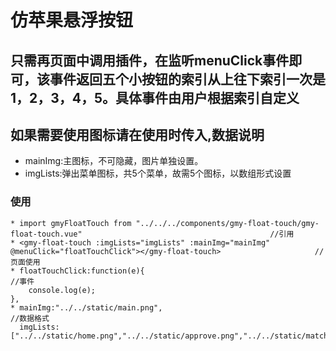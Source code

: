 #  仿苹果悬浮按钮
## 只需再页面中调用插件，在监听menuClick事件即可，该事件返回五个小按钮的索引从上往下索引一次是1，2，3，4，5。具体事件由用户根据索引自定义
## 如果需要使用图标请在使用时传入,数据说明
* mainImg:主图标，不可隐藏，图片单独设置。
* imgLists:弹出菜单图标，共5个菜单，故需5个图标，以数组形式设置

### 使用
    * import gmyFloatTouch from "../../../components/gmy-float-touch/gmy-float-touch.vue"                                          //引用
	* <gmy-float-touch :imgLists="imgLists" :mainImg="mainImg" @menuClick="floatTouchClick"></gmy-float-touch>                     //页面使用
	* floatTouchClick:function(e){                                                                                                 //事件
		console.log(e);
	},
	* mainImg:"../../static/main.png",                                                                                             //数据格式
	  imgLists:["../../static/home.png","../../static/approve.png","../../static/match.png","../../static/send.png","../../static/return.png"],